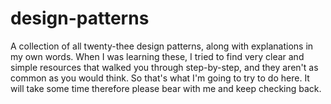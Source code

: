 # design-patterns
A collection of all twenty-thee design patterns, along with explanations in my own words.  When I was learning these, I tried to find very clear and simple resources that walked you through step-by-step, and they aren't as common as you would think.  So that's what I'm going to try to do here.  It will take some time therefore please bear with me and keep checking back.
